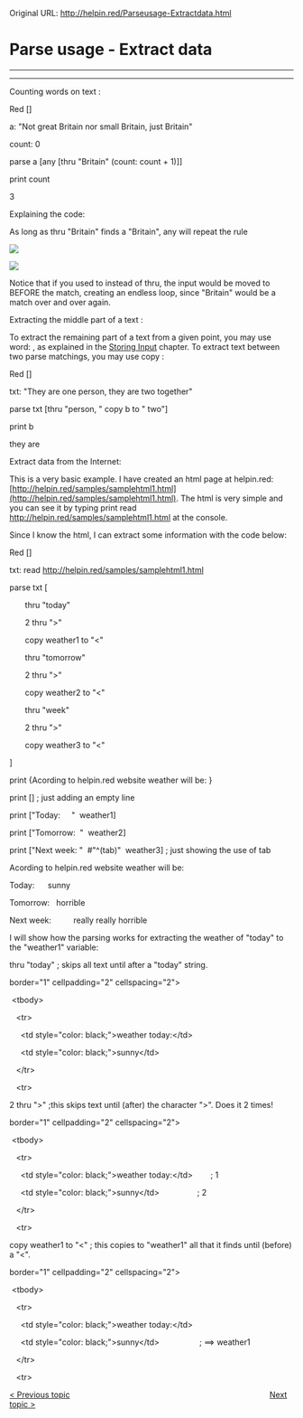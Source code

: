 Original URL: <http://helpin.red/Parseusage-Extractdata.html>

# Parse usage - Extract data

* * *

* * *

Counting words on text :

Red \[]

a: "Not great Britain nor small Britain, just Britain"

count: 0

parse a \[any \[thru "Britain" (count: count + 1)]]

print count

3

Explaining the code:

As long as thru "Britain" finds a "Britain", any will repeat the rule

![](http://helpin.red/lib/NewItem176.png)

![](http://helpin.red/lib/NewItem177.png)

Notice that if you used to instead of thru, the input would be moved to BEFORE the match, creating an endless loop, since "Britain" would be a match over and over again.

Extracting the middle part of a text :

To extract the remaining part of a text from a given point, you may use word: , as explained in the [Storing Input](http://helpin.red/Storinginput.html#Collecting) chapter. To extract text between two parse matchings, you may use copy :

Red \[]

txt: "They are one person, they are two together"

parse txt \[thru "person, " copy b to " two"]

print b

they are

[]()Extract data from the Internet:

This is a very basic example. I have created an html page at helpin.red: [http://helpin.red/samples/samplehtml1.html](http://helpin.red/samples/samplehtml1.html). The html is very simple and you can see it by typing print read http://helpin.red/samples/samplehtml1.html at the console.

Since I know the html, I can extract some information with the code below:

Red \[]

txt: read http://helpin.red/samples/samplehtml1.html

parse txt [

       thru "today"

       2 thru "&gt;"

       copy weather1 to "&lt;"

       thru "tomorrow"

       2 thru "&gt;"

       copy weather2 to "&lt;"

       thru "week"

       2 thru "&gt;"

       copy weather3 to "&lt;"

]

print {Acording to helpin.red website weather will be: }

print \[] ; just adding an empty line

print \["Today:     "  weather1]

print \["Tomorrow:  "  weather2]

print \["Next week: "  #"^(tab)"  weather3] ; just showing the use of tab

Acording to helpin.red website weather will be:

Today:      sunny

Tomorrow:   horrible

Next week:          really really horrible

I will show how the parsing works for extracting the weather of "today" to the "weather1" variable:

thru "today" ; skips all text until after a "today" string.

border="1" cellpadding="2" cellspacing="2"&gt;

 &lt;tbody&gt;

   &lt;tr&gt;

     &lt;td style="color: black;"&gt;weather today:&lt;/td&gt;

     &lt;td style="color: black;"&gt;sunny&lt;/td&gt;

   &lt;/tr&gt;

   &lt;tr&gt;

2 thru "&gt;" ;this skips text until (after) the character "&gt;". Does it 2 times!

border="1" cellpadding="2" cellspacing="2"&gt;

 &lt;tbody&gt;

   &lt;tr&gt;

     &lt;td style="color: black;"&gt;weather today:&lt;/td&gt;        ; 1

     &lt;td style="color: black;"&gt;sunny&lt;/td&gt;                 ; 2

   &lt;/tr&gt;

   &lt;tr&gt;

copy weather1 to "&lt;" ; this copies to "weather1" all that it finds until (before) a "&lt;".

border="1" cellpadding="2" cellspacing="2"&gt;

 &lt;tbody&gt;

   &lt;tr&gt;

     &lt;td style="color: black;"&gt;weather today:&lt;/td&gt;

     &lt;td style="color: black;"&gt;sunny&lt;/td&gt;                  ; ==&gt; weather1

   &lt;/tr&gt;

   &lt;tr&gt;

[&lt; Previous topic](http://helpin.red/Parseusage-Validateinputs.html)                                                                                          [Next topic &gt;](http://helpin.red/Parseusage-Manipulatingtext.html)
